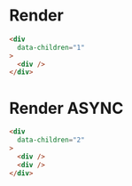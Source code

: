 # Render
```html
<div
  data-children="1"
>
  <div />
</div>
```


# Render ASYNC
```html
<div
  data-children="2"
>
  <div />
  <div />
</div>
```
